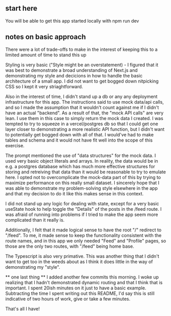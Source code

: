 ## start here

You will be able to get this app started locally with npm run dev

## notes on basic approach

There were a lot of trade-offs to make in the interest of keeping this to a limited amount of time to stand this up

Styling is very basic ("Style might be an overstatement) - I figured that it was best to demonstrate a broad understanding of Next.js and
demonstrating my style and decicions in how to handle the basic architecture of a small app. I did not want to get bogged down nitpicking CSS
so I kept it very striaghtforward.

Also in the interest of time, I didn't stand up a db or any any deployment infrastructure for this app. The instructions said to use mock data/api calls,
and so I made the assumption that it wouldn't count against me if I didn't have an actual "backend". As a result of that, the "mock API calls" are very lean.
I use them in this case to simply return the mock data I created. I was tempted to try to squeeze in a vercel/postgres db so that I could get one layer closer to
demonstrating a more realistic API function, but I didn't want to potentially get bogged down with all of that. I would've had to make tables and schema and it
would not have fit well into the scope of this exercise.

The prompt mentioned the use of "data structures" for the mock data. I used very basic object literals and arrays. In reality, the data would be in e.g.
a postgres database which has much more effective structures for storing and retreiving that data than it would be reasonable to try to emulate here.
I opted not to overcomplicate the mock-data part of this by trying to maximize performance on this really small dataset.
I sincerely hope that I was able to demonstrate my problem-solving style elsewhere in the app
and that my decision to do it like this makes sense in this context.

I did not stand up any logic for dealing with state, except for a very basic useState hook to help toggle the "Details" of the posts in the /feed route.
I was afraid of running into problems if I tried to make the app seem more complicated than it really is.

Additionally, I felt that it made logical sense to have the root "/" redirect to "/feed". To me, it made sense to keep the functionality consistent with the route names,
and in this app we only needed "Feed" and "Profile" pages, so those are the only two routes, with "/feed" being home base.

The Typescript is also very primative. This was another thing that I didn't want to get too in the weeds about as I think it does little in the way of
demonstrating my "style".

** one last thing **
I added another few commits this morning. I woke up realizing that I hadn't demonstrated dynamic routing and that I think that is important. I spent 20ish minutes on it just to have a basic example.
Subtracting the time I spent writing out this README, I'd say this is still indicative of two hours of work, give or take a few minutes.

That's all I have!
